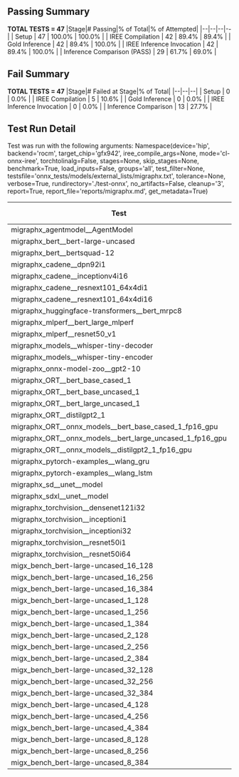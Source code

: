 ## Passing Summary

**TOTAL TESTS = 47**
|Stage|# Passing|% of Total|% of Attempted|
|--|--|--|--|
| Setup | 47 | 100.0% | 100.0% |
| IREE Compilation | 42 | 89.4% | 89.4% |
| Gold Inference | 42 | 89.4% | 100.0% |
| IREE Inference Invocation | 42 | 89.4% | 100.0% |
| Inference Comparison (PASS) | 29 | 61.7% | 69.0% |
## Fail Summary

**TOTAL TESTS = 47**
|Stage|# Failed at Stage|% of Total|
|--|--|--|
| Setup | 0 | 0.0% |
| IREE Compilation | 5 | 10.6% |
| Gold Inference | 0 | 0.0% |
| IREE Inference Invocation | 0 | 0.0% |
| Inference Comparison | 13 | 27.7% |
## Test Run Detail
Test was run with the following arguments:
Namespace(device='hip', backend='rocm', target_chip='gfx942', iree_compile_args=None, mode='cl-onnx-iree', torchtolinalg=False, stages=None, skip_stages=None, benchmark=True, load_inputs=False, groups='all', test_filter=None, testsfile='onnx_tests/models/external_lists/migraphx.txt', tolerance=None, verbose=True, rundirectory='./test-onnx', no_artifacts=False, cleanup='3', report=True, report_file='reports/migraphx.md', get_metadata=True)

| Test | Exit Status | Mean Benchmark Time (ms) | Notes |
|--|--|--|--|
| migraphx_agentmodel__AgentModel | compilation | None | |
| migraphx_bert__bert-large-uncased | PASS | 19.301943351618117 | |
| migraphx_bert__bertsquad-12 | PASS | 7.727580405903834 | |
| migraphx_cadene__dpn92i1 | Numerics | 42.432187881786376 | |
| migraphx_cadene__inceptionv4i16 | PASS | 149.3689039722085 | |
| migraphx_cadene__resnext101_64x4di1 | Numerics | 114.24978473223746 | |
| migraphx_cadene__resnext101_64x4di16 | Numerics | 370.18970019804937 | |
| migraphx_huggingface-transformers__bert_mrpc8 | PASS | 7.37330902923356 | |
| migraphx_mlperf__bert_large_mlperf | Numerics | 24.21930866936842 | |
| migraphx_mlperf__resnet50_v1 | compilation | None | |
| migraphx_models__whisper-tiny-decoder | PASS | 35.1179218540589 | |
| migraphx_models__whisper-tiny-encoder | Numerics | 144.04490093390146 | |
| migraphx_onnx-model-zoo__gpt2-10 | compilation | None | |
| migraphx_ORT__bert_base_cased_1 | PASS | 101.22530914044803 | |
| migraphx_ORT__bert_base_uncased_1 | PASS | 101.84406050081765 | |
| migraphx_ORT__bert_large_uncased_1 | PASS | 501.90821600457025 | |
| migraphx_ORT__distilgpt2_1 | PASS | 53.965308321401096 | |
| migraphx_ORT__onnx_models__bert_base_cased_1_fp16_gpu | Numerics | 63.209270973774515 | |
| migraphx_ORT__onnx_models__bert_large_uncased_1_fp16_gpu | Numerics | 296.4696104172617 | |
| migraphx_ORT__onnx_models__distilgpt2_1_fp16_gpu | Numerics | 32.162986350048214 | |
| migraphx_pytorch-examples__wlang_gru | PASS | 15.751847921502453 | |
| migraphx_pytorch-examples__wlang_lstm | PASS | 6.162722306957438 | |
| migraphx_sd__unet__model | compilation | None | |
| migraphx_sdxl__unet__model | compilation | None | |
| migraphx_torchvision__densenet121i32 | Numerics | 76.66782595010267 | |
| migraphx_torchvision__inceptioni1 | PASS | 39.718364658593025 | |
| migraphx_torchvision__inceptioni32 | PASS | 100.20955166380321 | |
| migraphx_torchvision__resnet50i1 | Numerics | 11.381663642423126 | |
| migraphx_torchvision__resnet50i64 | Numerics | 193.55772920728973 | |
| migx_bench_bert-large-uncased_16_128 | PASS | 36.53357542332326 | |
| migx_bench_bert-large-uncased_16_256 | PASS | 60.20296822922925 | |
| migx_bench_bert-large-uncased_16_384 | Numerics | 81.9461754290387 | |
| migx_bench_bert-large-uncased_1_128 | PASS | 13.03312187600467 | |
| migx_bench_bert-large-uncased_1_256 | PASS | 13.331470767961543 | |
| migx_bench_bert-large-uncased_1_384 | PASS | 19.48125507354874 | |
| migx_bench_bert-large-uncased_2_128 | PASS | 12.603477768910425 | |
| migx_bench_bert-large-uncased_2_256 | PASS | 13.242472534261223 | |
| migx_bench_bert-large-uncased_2_384 | PASS | 21.93066055770032 | |
| migx_bench_bert-large-uncased_32_128 | PASS | 73.3800504511843 | |
| migx_bench_bert-large-uncased_32_256 | PASS | 114.99778202010525 | |
| migx_bench_bert-large-uncased_32_384 | Numerics | 165.04995990544558 | |
| migx_bench_bert-large-uncased_4_128 | PASS | 14.423882367000692 | |
| migx_bench_bert-large-uncased_4_256 | PASS | 18.223502601568516 | |
| migx_bench_bert-large-uncased_4_384 | PASS | 27.421006467193365 | |
| migx_bench_bert-large-uncased_8_128 | PASS | 20.794992321444784 | |
| migx_bench_bert-large-uncased_8_256 | PASS | 30.715410590873677 | |
| migx_bench_bert-large-uncased_8_384 | PASS | 44.947697528793164 | |
